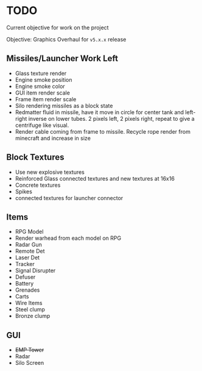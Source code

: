 # TODO

Current objective for work on the project

Objective: Graphics Overhaul for `v5.x.x` release

## Missiles/Launcher Work Left

- Glass texture render
- Engine smoke position
- Engine smoke color
- GUI item render scale
- Frame item render scale
- Silo rendering missiles as a block state
- Redmatter fluid in missile, have it move in circle for center tank and left-right inverse on lower tubes. 2 pixels left, 2 pixels right, repeat to give a centrifuge like visual.
- Render cable coming from frame to missile. Recycle rope render from minecraft and increase in size

## Block Textures

- Use new explosive textures
- Reinforced Glass connected textures and new textures at 16x16
- Concrete textures
- Spikes
- connected textures for launcher connector

## Items

- RPG Model
- Render warhead from each model on RPG
- Radar Gun
- Remote Det
- Laser Det
- Tracker
- Signal Disrupter
- Defuser
- Battery
- Grenades
- Carts
- Wire Items
- Steel clump
- Bronze clump

## GUI

- ~~EMP Tower~~
- Radar
- Silo Screen
